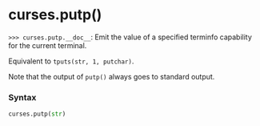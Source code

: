 # curses.putp()

`>>> curses.putp.__doc__`: Emit the value of a specified terminfo capability for the current terminal.

Equivalent to `tputs(str, 1, putchar)`.

Note that the output of `putp()` always goes to standard output.

### Syntax

```python
curses.putp(str)
```